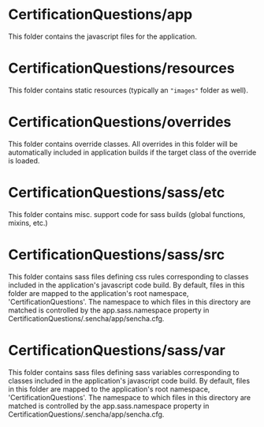 # CertificationQuestions/app

This folder contains the javascript files for the application.

# CertificationQuestions/resources

This folder contains static resources (typically an `"images"` folder as well).

# CertificationQuestions/overrides

This folder contains override classes. All overrides in this folder will be 
automatically included in application builds if the target class of the override
is loaded.

# CertificationQuestions/sass/etc

This folder contains misc. support code for sass builds (global functions, 
mixins, etc.)

# CertificationQuestions/sass/src

This folder contains sass files defining css rules corresponding to classes
included in the application's javascript code build.  By default, files in this 
folder are mapped to the application's root namespace, 'CertificationQuestions'. The
namespace to which files in this directory are matched is controlled by the
app.sass.namespace property in CertificationQuestions/.sencha/app/sencha.cfg. 

# CertificationQuestions/sass/var

This folder contains sass files defining sass variables corresponding to classes
included in the application's javascript code build.  By default, files in this 
folder are mapped to the application's root namespace, 'CertificationQuestions'. The
namespace to which files in this directory are matched is controlled by the
app.sass.namespace property in CertificationQuestions/.sencha/app/sencha.cfg. 

